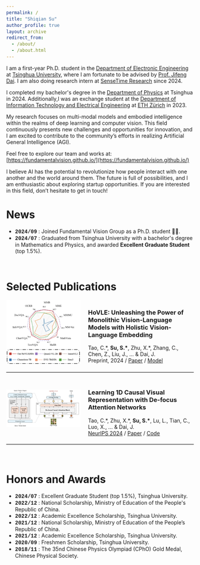 ```yaml
---
permalink: /
title: "Shiqian Su"
author_profile: true
layout: archive
redirect_from: 
  - /about/
  - /about.html
---
```


I am a first-year Ph.D. student in the [Department of Electronic Engineering](https://ee.tsinghua.edu.cn/) at [Tsinghua University](https://www.tsinghua.edu.cn/), where I am fortunate to be advised by [Prof. Jifeng Dai](https://jifengdai.org). I am also doing research intern at [SenseTime Research](https://www.sensetime.com/en) since 2024.

I completed my bachelor's degree in the [Department of Physics](https://physics.tsinghua.edu.cn/) at Tsinghua in 2024. Additionally,I was an exchange student at the [Department of Information Technology and Electrical Engineering](https://ee.ethz.ch) at [ETH Zürich](https://ethz.ch/en.html) in 2023.

My research focuses on multi-modal models and embodied intelligence within the realms of deep learning and computer vision. This field continuously presents new challenges and opportunities for innovation, and I am excited to contribute to the community’s efforts in realizing Artificial General Intelligence (AGI).

Feel free to explore our team and works at: [https://fundamentalvision.github.io/](https://fundamentalvision.github.io/)

I believe AI has the potential to revolutionize how people interact with one another and the world around them. The future is full of possibilities, and I am enthusiastic about exploring startup opportunities. If you are interested in this field, don’t hesitate to get in touch!

<!-- <hr style="border: none; border-top: 1px solid #ccc; margin: 20px 0;"> -->

News
======

* <span style="font-family: 'Courier New', Courier, monospace;">**2024/09**</span> : Joined Fundamental Vision Group as a Ph.D. student 🎉🎉.
* <span style="font-family: 'Courier New', Courier, monospace;">**2024/07**</span> : Graduated from Tsinghua University with a bachelor's degree in Mathematics and Physics, and awarded **Excellent Graduate Student** (top 1.5%).

<br>
<!-- <hr style="border: none; border-top: 1px solid #ccc; margin: 20px 0;"> -->

Selected Publications
======

<div style="display: flex; flex-wrap: wrap; margin-bottom: 20px;">
  <!-- Left Column: Image -->
  <div style="flex: 1; min-width: 200px; margin-right: 20px; display: flex; justify-content: center; align-items: center;">
    <img src="../images/HoVLE.png" alt="HoVLE" style="width: 100%; height: auto;">
  </div>

  <!-- Right Column: Text -->
  <div style="flex: 2; justify-content: center; align-items: center;">
    <h3>HoVLE: Unleashing the Power of Monolithic Vision-Language Models with Holistic Vision-Language Embedding</h3>
    Tao, C.*, <strong>Su, S.*</strong>, Zhu, X.*, Zhang, C., Chen, Z., Liu, J., ... & Dai, J.<br>
    Preprint, 2024 / <a href="https://arxiv.org/abs/2412.16158">Paper</a> / <a href="https://huggingface.co/OpenGVLab/HoVLE">Model</a><br>
    <!-- HoVLE is a high-performance monolithic Vision-Language Model that uses a insightful holistic embedding module to effectively integrate vision and language, outperforming previous models. -->
  </div>
</div>

<hr style="border: none; border-top: 1px solid #ccc; margin: 20px 0;">

<div style="display: flex; flex-wrap: wrap; margin-bottom: 20px;">
  <!-- Left Column: Image -->
  <div style="flex: 1; min-width: 200px; margin-right: 20px; display: flex; justify-content: center; align-items: center;">
    <img src="../images/defocus.pdf" alt="Data Scaling Laws" style="width: 100%; height: auto;">
  </div>

  <!-- Right Column: Text -->
  <div style="flex: 2; justify-content: center; align-items: center;">
    <h3>Learning 1D Causal Visual Representation with De-focus Attention Networks</h3>
    Tao, C.*, Zhu, X.*, <strong>Su, S.*</strong>, Lu, L., Tian, C., Luo, X., ... & Dai, J.<br>
    <a href="https://neurips.cc/virtual/2024/poster/95557">NeurIPS 2024</a> / <a href="https://arxiv.org/abs/2406.04342">Paper</a> / <a href="https://github.com/OpenGVLab/De-focus-Attention-Networks">Code</a><br>
    <!-- intro here -->
  </div>
</div>
<hr style="border: none; border-top: 1px solid #ccc; margin: 20px 0;">

<br>

Honors and Awards
======
* <span style="font-family: 'Courier New', Courier, monospace;">**2024/07**</span> : Excellent Graduate Student (top 1.5%), Tsinghua University.
* <span style="font-family: 'Courier New', Courier, monospace;">**2022/12**</span> : National Scholarship, Ministry of Education of the People's Republic of China.
* <span style="font-family: 'Courier New', Courier, monospace;">**2022/12**</span> : Academic Excellence Scholarship, Tsinghua University.
* <span style="font-family: 'Courier New', Courier, monospace;">**2021/12**</span> : National Scholarship, Ministry of Education of the People’s Republic of China.
* <span style="font-family: 'Courier New', Courier, monospace;">**2021/12**</span> : Academic Excellence Scholarship, Tsinghua University.
* <span style="font-family: 'Courier New', Courier, monospace;">**2020/09**</span> : Freshmen Scholarship, Tsinghua University.
* <span style="font-family: 'Courier New', Courier, monospace;">**2018/11**</span> : The 35nd Chinese Physics Olympiad (CPhO) Gold Medal, Chinese Physical Society.

<!-- Internship Experience
======
Sensetime Research Internship

Perfessional Service
======
Teaching Assistant 
xxxx
-->

